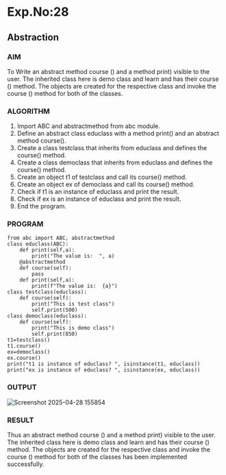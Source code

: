 # Exp.No:28  
## Abstraction

### AIM  
To Write an abstract method course () and a method print) visible to the user. The inherited class here is demo class and learn and has their course () method. The objects are created for the respective class and invoke the course () method for both of the classes. 

### ALGORITHM

1. Import ABC and abstractmethod from abc module.
2. Define an abstract class educlass with a method print() and an abstract method course().
3. Create a class testclass that inherits from educlass and defines the course() method.
4. Create a class democlass that inherits from educlass and defines the course() method.
5. Create an object t1 of testclass and call its course() method.
6. Create an object ex of democlass and call its course() method.
7. Check if t1 is an instance of educlass and print the result.
8. Check if ex is an instance of educlass and print the result.
9. End the program.

### PROGRAM
```
from abc import ABC, abstractmethod
class educlass(ABC):
    def print(self,a):
        print("The value is:  ", a)
    @abstractmethod
    def course(self):
        pass
    def print(self,a):
        print(f"The value is:  {a}")
class testclass(educlass):
    def course(self):
        print("This is test class")
        self.print(500)
class democlass(educlass):
    def course(self):
        print("This is demo class")
        self.print(850)
t1=testclass()
t1.course()
ex=democlass()
ex.course()
print("t1 is instance of educlass? ", isinstance(t1, educlass))
print("ex is instance of educlass? ", isinstance(ex, educlass))

```
### OUTPUT
![Screenshot 2025-04-28 155854](https://github.com/user-attachments/assets/4146aab5-d451-49b2-92df-6b5291ab0f04)

### RESULT
Thus an abstract method course () and a method print) visible to the user. The inherited class here is demo class and learn and has their course () method. The objects are created for the respective class and invoke the course () method for both of the classes has been implemented successfully.

